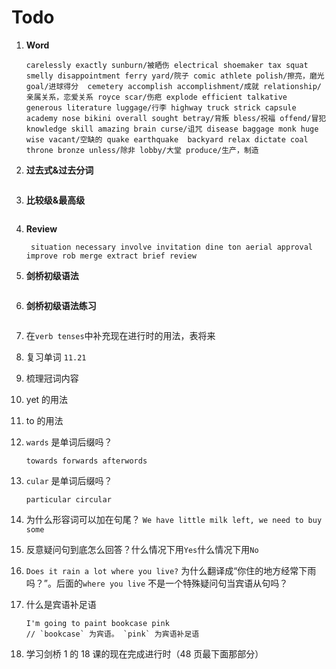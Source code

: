# Todo

1. **Word**

   ```
   carelessly exactly sunburn/被晒伤 electrical shoemaker tax squat smelly disappointment ferry yard/院子 comic athlete polish/擦亮，磨光 goal/进球得分  cemetery accomplish accomplishment/成就 relationship/亲属关系，恋爱关系 royce scar/伤疤 explode efficient talkative generous literature luggage/行李 highway truck strick capsule academy nose bikini overall sought betray/背叛 bless/祝福 offend/冒犯 knowledge skill amazing brain curse/诅咒 disease baggage monk huge wise vacant/空缺的 quake earthquake  backyard relax dictate coal throne bronze unless/除非 lobby/大堂 produce/生产，制造
   ```

2. **过去式&过去分词**

   ```

   ```

3. **比较级&最高级**

   ```

   ```

4. **Review**

   ```
    situation necessary involve invitation dine ton aerial approval improve rob merge extract brief review
   ```

5. **剑桥初级语法**

   ```

   ```

6. **剑桥初级语法练习**

   ```

   ```

7. 在`verb tenses`中补充现在进行时的用法，表将来

8. 复习单词 `11.21`

9. 梳理冠词内容

10. yet 的用法

11. to 的用法

12. `wards` 是单词后缀吗？

    ```
    towards forwards afterwords
    ```

13. `cular` 是单词后缀吗？

    ```
    particular circular
    ```

14. 为什么形容词可以加在句尾？ `We have little milk left, we need to buy some`

15. 反意疑问句到底怎么回答？什么情况下用`Yes`什么情况下用`No`

16. `Does it rain a lot where you live?` 为什么翻译成“你住的地方经常下雨吗？”。后面的`where you live` 不是一个特殊疑问句当宾语从句吗？

17. 什么是宾语补足语

    ```
    I'm going to paint bookcase pink
    // `bookcase` 为宾语。 `pink` 为宾语补足语
    ```

18. 学习剑桥 1 的 18 课的现在完成进行时（48 页最下面那部分）
